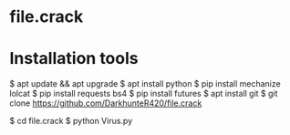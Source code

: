 # file.crack
# Installation tools

$ apt update && apt upgrade
$ apt install python
$ pip install mechanize lolcat
$ pip install requests bs4
$ pip install futures
$ apt install git
$ git clone https://github.com/DarkhunteR420/file.crack

$ cd file.crack
$ python Virus.py
